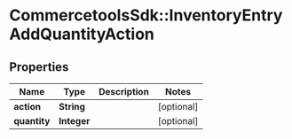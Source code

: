 # CommercetoolsSdk::InventoryEntryAddQuantityAction

## Properties
Name | Type | Description | Notes
------------ | ------------- | ------------- | -------------
**action** | **String** |  | [optional] 
**quantity** | **Integer** |  | [optional] 

